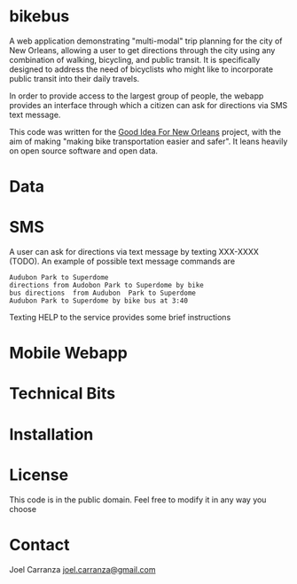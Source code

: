 bikebus
=======

A web application demonstrating "multi-modal" trip planning for the city of New Orleans, allowing a user to get directions through the city using any combination of walking, bicycling, and public transit. It is specifically designed to address the need of bicyclists who might like to incorporate public transit into their daily travels. 

In order to provide access to the largest group of people, the webapp provides an interface through which a citizen can ask for directions via SMS text message. 

This code was written for the [Good Idea For New Orleans][good] project, with the aim of making "making bike transportation easier and safer". It leans heavily on open source software and open data.

[good]:http://handbook.neighborland.com/good-ideas-for-new-orleans/
[norta]:http://www.norta.com/
[gtfs]:https://developers.google.com/transit/gtfs/
[osm]:http://www.openstreetmap.org/

# Data


# SMS 

A user can ask for directions via text message by texting XXX-XXXX (TODO). An example of possible text message commands are

	Audubon Park to Superdome
	directions from Audobon Park to Superdome by bike 
	bus directions  from Audubon  Park to Superdome
	Audubon Park to Superdome by bike bus at 3:40

Texting HELP to the service provides some brief instructions

[twilio]:https://www.twilio.com/

# Mobile Webapp

[webpy]:http://webpy.org/

# Technical Bits

[otp]:https://github.com/openplans/OpenTripPlanner/wiki/


# Installation

# License

This code is in the public domain. Feel free to modify it in any way you choose

# Contact

Joel Carranza 
joel.carranza@gmail.com

